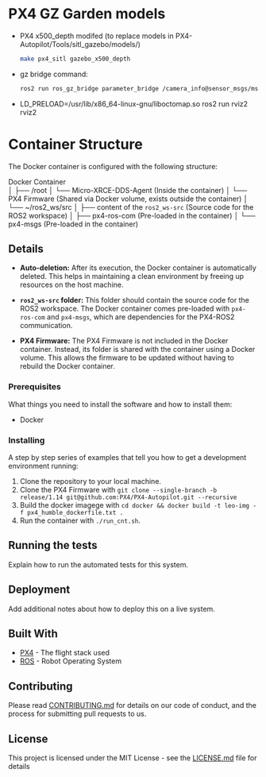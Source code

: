 # PX4 GZ Garden models

- PX4 x500_depth modifed (to replace models in PX4-Autopilot/Tools/sitl_gazebo/models/)
    ```bash
    make px4_sitl gazebo_x500_depth
    ```
- gz bridge command:
    ```bash
    ros2 run ros_gz_bridge parameter_bridge /camera_info@sensor_msgs/msg/CameraInfo@gz.msgs.CameraInfo /camera@sensor_msgs/msg/Image@gz.msgs.Image /depth_camera@sensor_msgs/msg/Image@gz.msgs.Image
    ```
- LD_PRELOAD=/usr/lib/x86_64-linux-gnu/liboctomap.so ros2 run rviz2 rviz2

# Container Structure

The Docker container is configured with the following structure:

Docker Container    
│ ├── /root
    │ └── Micro-XRCE-DDS-Agent (Inside the container)
    │ └── PX4 Firmware (Shared via Docker volume, exists outside the container)
    │ └── ~/ros2_ws/src
            │ ├── content of the `ros2_ws-src` (Source code for the ROS2 workspace) 
            │ ├── px4-ros-com (Pre-loaded in the container) 
            │ └── px4-msgs (Pre-loaded in the container) 
               

## Details

- **Auto-deletion:** After its execution, the Docker container is automatically deleted. This helps in maintaining a clean environment by freeing up resources on the host machine.

- **`ros2_ws-src` folder:** This folder should contain the source code for the ROS2 workspace. The Docker container comes pre-loaded with `px4-ros-com` and `px4-msgs`, which are dependencies for the PX4-ROS2 communication.

- **PX4 Firmware:** The PX4 Firmware is not included in the Docker container. Instead, its folder is shared with the container using a Docker volume. This allows the firmware to be updated without having to rebuild the Docker container.


### Prerequisites

What things you need to install the software and how to install them:

- Docker 

### Installing

A step by step series of examples that tell you how to get a development environment running:

1. Clone the repository to your local machine.
3. Clone the PX4 Firmware with `git clone --single-branch -b release/1.14 git@github.com:PX4/PX4-Autopilot.git --recursive`
4. Build the docker imagege with `cd docker && docker build -t leo-img -f px4_humble_dockerfile.txt .`
5. Run the container with `./run_cnt.sh`.

## Running the tests

Explain how to run the automated tests for this system.

## Deployment

Add additional notes about how to deploy this on a live system.

## Built With

* [PX4](https://px4.io/) - The flight stack used
* [ROS](https://www.ros.org/) - Robot Operating System

## Contributing

Please read [CONTRIBUTING.md](CONTRIBUTING.md) for details on our code of conduct, and the process for submitting pull requests to us.

## License

This project is licensed under the MIT License - see the [LICENSE.md](LICENSE.md) file for details
